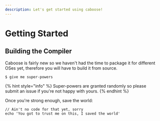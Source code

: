 ```yaml
---
description: Let's get started using caboose!
---
```


# Getting Started

## Building the Compiler

Caboose is fairly new so we haven't had the time to package it for different OSes yet, therefore you will have to build it from source.

```
$ give me super-powers
```

{% hint style="info" %}
 Super-powers are granted randomly so please submit an issue if you're not happy with yours.
{% endhint %}

Once you're strong enough, save the world:

```
// Ain't no code for that yet, sorry
echo 'You got to trust me on this, I saved the world'
```




